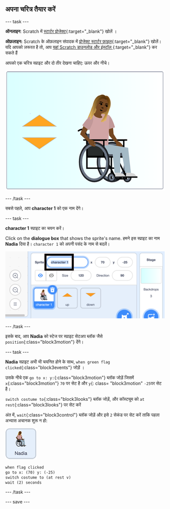 ## अपना चरित्र तैयार करें

--- task ---

**ऑनलाइन**: Scratch में [स्टार्टर प्रोजेक्ट](http://rpf.io/relax-stretch-on){:target="_blank"} खोलें ।

**ऑफ़लाइन:** Scratch के ऑफ़लाइन संपादक में [प्रोजेक्ट स्टार्टर फ़ाइल](http://rpf.io/p/hi-IN/relax-stretch-go){:target="_blank"} खोलें। यदि आपको ज़रूरत है तो, आप [यहां Scratch डाउनलोड और इंस्टॉल ](https://scratch.mit.edu/download){:target="_blank"} कर सकते हैं

आपको एक चरित्र स्प्राइट और दो तीर देखना चाहिए: ऊपर और नीचे।

![स्टार्टर प्रोजेक्ट](images/starter_project.png)

--- /task ---

सबसे पहले, आप **character 1** को एक नाम देंगे।

--- task ---

**character 1** स्प्राइट का चयन करें।

Click on the **dialogue box** that shows the sprite's name. हमने इस स्प्राइट का नाम **Nadia** दिया है। `character 1` को अपनी पसंद के नाम से बदलें।

![character 1 स्प्राइट नाम चुनें](images/select_character1_name2.png)

--- /task ---

इसके बाद, आप **Nadia** को स्टेज पर स्प्राइट सेटअप ब्लॉक जैसे `position`{:class="block3motion"} देंगे।

--- task ---

**Nadia** स्प्राइट अभी भी चयनित होने के साथ, `when green flag clicked`{:class="block3events"} जोड़ें ।

उसके नीचे एक `go to x: y:`{:class="block3motion"} ब्लॉक जोड़ें जिसमें `x`{:class="block3motion"} `70` पर सेट है और `y`{: class= "block3motion" `-25`पर सेट है।

`switch costume to`{:class="block3looks"} ब्लॉक जोड़ें, और कॉस्ट्यूम को `at rest`{:class="block3looks"} पर सेट करें

अंत में, `wait`{:class="block3control"} ब्लॉक जोड़ें और इसे `2` सेकंड पर सेट करें ताकि पहला अभ्यास अचानक शुरू न हो:

![Nadia स्प्राइट आइकन](images/nadia_sprite.png)

```blocks3
when flag clicked
go to x: (70) y: (-25)
switch costume to (at rest v)
wait (2) seconds
```

--- /task ---

--- save ---
